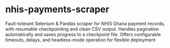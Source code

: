 # nhis-payments-scraper
Fault-tolerant Selenium &amp; Pandas scraper for NHIS Ghana payment records, with resumable checkpointing and clean CSV output.  Handles pagination automatically and saves progress to a checkpoint file. Offers configurable timeouts, delays, and headless-mode operation for flexible deployment
